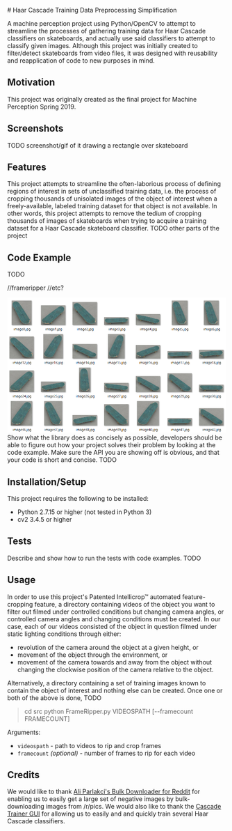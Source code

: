 ﻿﻿# Haar Cascade Training Data Preprocessing Simplification

A machine perception project using Python/OpenCV to attempt to streamline the processes of gathering training data for Haar Cascade classifiers on skateboards, and actually use said classifiers to attempt to classify given images.
Although this project was initially created to filter/detect skateboards from video files, it was designed with reusability and reapplication of code to new purposes in mind.

## Motivation

This project was originally created as the final project for Machine Perception Spring 2019.

## Screenshots

TODO screenshot/gif of it drawing a rectangle over skateboard

## Features

This project attempts to streamline the often-laborious process of defining regions of interest in sets of unclassified training data, i.e. the process of cropping thousands of unisolated images of the object of interest when a freely-available, labeled training dataset for that object is not available. 
In other words, this project attempts to remove the tedium of cropping thousands of images of skateboards when trying to acquire a training dataset for a Haar Cascade skateboard classifier.
TODO other parts of the project

## Code Example
TODO

//frameripper //etc?

![[example generated images]](docs/example_images.png "example generated images")
Show what the library does as concisely as possible, developers should be able to figure out how your project solves their problem by looking at the code example. Make sure the API you are showing off is obvious, and that your code is short and concise.
TODO

## Installation/Setup

This project requires the following to be installed:

- Python 2.7.15 or higher (not tested in Python 3)
- cv2 3.4.5 or higher

## Tests

Describe and show how to run the tests with code examples.
TODO

## Usage

In order to use this project's Patented Intellicrop™ automated feature-cropping feature, a directory containing videos of the object you want to filter out filmed under controlled conditions but changing camera angles, or controlled camera angles and changing conditions must be created. In our case, each of our videos consisted of the object in question filmed under static lighting conditions through either:
* revolution of the camera around the object at a given height, or
* movement of the object through the environment, or
* movement of the camera towards and away from the object without changing the clockwise position of the camera relative to the object.

Alternatively, a directory containing a set of training images known to contain the object of interest and nothing else can be created.
Once one or both of the above is done, TODO

> cd src
> python FrameRipper.py VIDEOSPATH [--framecount FRAMECOUNT] 

Arguments:
- `videospath` - path to videos to rip and crop frames
- `framecount` *(optional)* - number of frames to rip for each video


## Credits

We would like to thank [Ali Parlakci's Bulk Downloader for Reddit](https://aliparlakci.github.io/bulk-downloader-for-reddit/) for enabling us to easily get a large set of negative images by bulk-downloading images from /r/pics.
We would also like to thank the [Cascade Trainer GUI](http://amin-ahmadi.com/cascade-trainer-gui/) for allowing us to easily and and quickly train several Haar Cascade classifiers.
